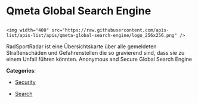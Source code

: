 # Qmeta Global Search Engine<p align="center">
    <img width="400" src="https://raw.githubusercontent.com/apis-list/apis-list/apis/qmeta-global-search-engine/logo_256x256.png" />
</p>

RadSportRadar ist eine Übersichtskarte über alle gemeldeten Straßenschäden und Gefahrenstellen die so gravierend sind, dass sie zu einem Unfall führen könnten. Anonymous and Secure Global Search Engine

**Categories**:

- [Security](https://github/apis-list/apis-list#security)

- [Search](https://github/apis-list/apis-list#search)





